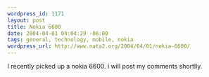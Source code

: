 ```yaml
--- 
wordpress_id: 1171
layout: post
title: Nokia 6600
date: 2004-04-01 04:04:29 -06:00
tags: general, technology, mobile, nokia
wordpress_url: http://www.nata2.org/2004/04/01/nokia-6600/
---
```

I recently picked up a nokia 6600. i will post my comments shortlly.
